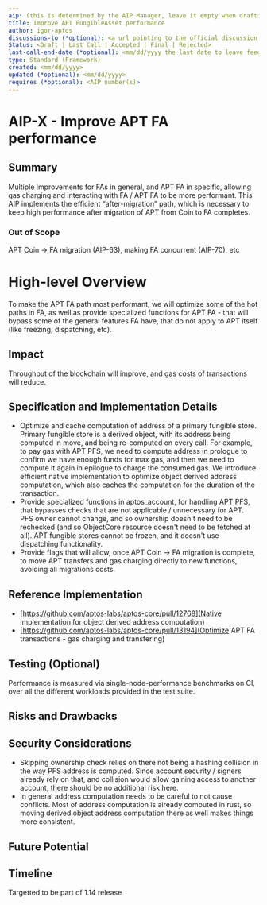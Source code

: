 ```yaml
---
aip: (this is determined by the AIP Manager, leave it empty when drafting)
title: Improve APT FungibleAsset performance
author: igor-aptos
discussions-to (*optional): <a url pointing to the official discussion thread>
Status: <Draft | Last Call | Accepted | Final | Rejected>
last-call-end-date (*optional): <mm/dd/yyyy the last date to leave feedbacks and reviews>
type: Standard (Framework)
created: <mm/dd/yyyy>
updated (*optional): <mm/dd/yyyy>
requires (*optional): <AIP number(s)>
---
```


# AIP-X - Improve APT FA performance 

## Summary

Multiple improvements for FAs in general, and APT FA in specific, allowing gas charging and interacting with FA / APT FA to be more performant.
This AIP implements the efficient “after-migration” path, which is necessary to keep high performance after migration of APT from Coin to FA completes.

### Out of Scope

APT Coin -> FA migration (AIP-63), making FA concurrent (AIP-70), etc

# High-level Overview

To make the APT FA path most performant, we will optimize some of the hot paths in FA, as well as provide specialized functions for APT FA - that will bypass some of the general features FA have, that do not apply to APT itself (like freezing, dispatching, etc).

## Impact

Throughput of the blockchain will improve, and gas costs of transactions will reduce.

## Specification and Implementation Details

- Optimize and cache computation of address of a primary fungible store. Primary fungible store is a derived object, with its address being computed in move, and being re-computed on every call. 
For example, to pay gas with APT PFS, we need to compute address in prologue to confirm we have enough funds for max gas, and then we need to compute it again in epilogue to charge the consumed gas. We introduce efficient native implementation to optimize object derived address computation, which also caches the computation for the duration of the transaction.
- Provide specialized functions in aptos_account, for handling APT PFS, that bypasses checks that are not applicable / unnecessary for APT. PFS owner cannot change, and so ownership doesn't need to be rechecked (and so ObjectCore resource doesn't need to be fetched at all). APT fungible stores cannot be frozen, and it doesn't use dispatching functionality.
- Provide flags that will allow, once APT Coin -> FA migration is complete, to move APT transfers and gas charging directly to new functions, avoiding all migrations costs.

## Reference Implementation

- [https://github.com/aptos-labs/aptos-core/pull/12768](Native implementation for object derived address computation)
- [https://github.com/aptos-labs/aptos-core/pull/13194](Optimize APT FA transactions - gas charging and transfering)

## Testing (Optional)

Performance is measured via single-node-performance benchmarks on CI, over all the different workloads provided in the test suite.

## Risks and Drawbacks


## Security Considerations

- Skipping ownership check relies on there not being a hashing collision in the way PFS address is computed. Since account security / signers already rely on that, and collision would allow gaining access to another account, there should be no additional risk here.
- In general address computation needs to be careful to not cause conflicts. Most of address computation is already computed in rust, so moving derived object address computation there as well makes things more consistent.

## Future Potential

## Timeline

Targetted to be part of 1.14 release
